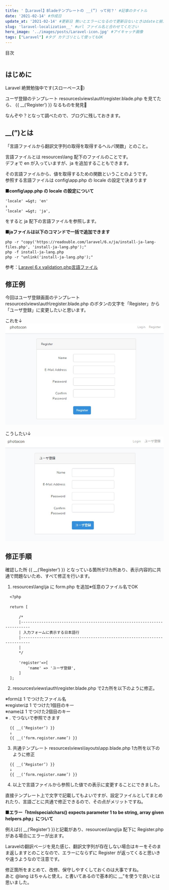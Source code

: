 ```yaml
---
title: '【Laravel】Bladeテンプレートの __(”) って何？' #記事のタイトル
date: '2021-02-14' #作成日
update_at: '2021-02-14' #更新日 無いとエラーになるので更新日ないときはdateと揃えてください。
slug: 'laravel-localization__' #url ファイル名と合わせてください
hero_image: '../images/posts/Laravel-icon.jpg' #アイキャッチ画像
tags: ["Laravel"] #タグ カテゴリとして使ってもOK
---
```


<div class="toc-title">目次</div>

```toc
```

はじめに
----

Laravel 絶賛勉強中です(スローペース🐢)

ユーザ登録のテンプレート resources\\views\\auth\\register.blade.php を見てたら、 {{ \_\_(‘Register’) }} なるものを発見👀

なんぞや？となって調べたので、ブログに残しておきます。

\_\_(”)とは
---------

「言語ファイルから翻訳文字列の取得を取得するヘルパ関数」とのこと。

言語ファイルとは resources\\lang 配下のファイルのことです。  
デフォで en が入っていますが、ja を追加することもできます。

その言語ファイルから、値を取得するための関数ということのようです。  
参照する言語ファイルは config\\app.php の locale の設定で決まります

<div class="boxparts ref">
  <div class="title"></div>
  
**■config\\app.php の locale の設定について**  

```php:title=php
'locale' =&gt; 'en'  
↓  
'locale' =&gt; 'ja',
```

をすると ja 配下の言語ファイルを参照します。

</div>

<div class="boxparts ref">
  <div class="title"></div>
  
**■jaファイルは以下のコマンドで一括で追加できます**

```
php -r "copy('https://readouble.com/laravel/6.x/ja/install-ja-lang-files.php', 'install-ja-lang.php');" 
php -f install-ja-lang.php  
php -r "unlink('install-ja-lang.php');"

```

参考：[Laravel 6.x validation.php言語ファイル](https://readouble.com/laravel/6.x/ja/validation-php.html?header=%25E8%25AA%25AC%25E6%2598%258E)
</div>

修正例
---

今回はユーザ登録画面のテンプレート resources\\views\\auth\\register.blade.php のボタンの文字を「Register」から「ユーザ登録」に変更したいと思います。

これを↓  
![](../images/posts/langset_before.jpg)

こうしたい↓  
![](../images/posts/langset_after-1.jpg)

修正手順
----

確認した所 {{ \_\_(‘Register’) }} となっている箇所が3カ所あり、表示内容的に共通で問題ないため、すべて修正を行います。

1. resources\\lang\\ja に form.php を追加※任意のファイル名でOK 

```php:title=php
  <?php
  
  return [
  
      /*
      |--------------------------------------------------------------------------
      | 入力フォームに表示する日本語行
      |--------------------------------------------------------------------------
      |
      */
      
      'register'=>[
          'name' => 'ユーザ登録',
      ]   
  ];​
  ```

2. resources\\views\\auth\\register.blade.php で2カ所を以下のように修正。  

  ※formは 1 でつけたファイル名  
  ※registerは 1 でつけた1個目のキー  
  ※nameは 1 でつけた2個目のキー  
  ※ . でつないで参照できます
  
  ```php:title=php
    {{ __(‘Register’) }}  
    ↓  
    {{ __(‘form.register.name’) }}
  ```

3. 共通テンプレート resources\\views\\layouts\\app.blade.php 1カ所を以下のように修正

  ```php:title=php
    {{ __(‘Register’) }}  
    ↓  
    {{ __(‘form.register.name’) }}
  ```

4. 以上で言語ファイルから参照した値での表示に変更することにできました。

直接テンプレート上で文字で記載してもよいですが、設定ファイルとしてまとめれたり、言語ごとに共通で修正できるので、その点がメリットですね。

<div class="boxparts caution">
  <div class="title"></div>
  
**■エラー「htmlspecialchars() expects parameter 1 to be string, array given helpers.php」について**

例えば{{ \_\_(‘Register’) }}と記載があり、resources\\lang\\ja 配下に Register.php がある場合にエラーが出ます。

Laravelの翻訳ページを見た感じ、翻訳文字列が存在しない場合はキーをそのまま返しますとのことなので、エラーにならずに Register が返ってくると思いきや違うようなので注意です。
</div>


<div class="balloon">
  <div class="icon"></div>
  <div class="talk">
  修正箇所をまとめて、改修、保守しやすくしておくのは大事ですね。<br>
  あと @lang はちゃんと使え。と書いてあるので基本的に __"を使うで良いとは思いました。
  </div>
</div>